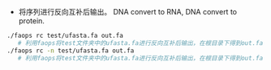 * 将序列进行反向互补后输出。
DNA convert to RNA, DNA convert to protein.

```bash
./faops rc test/ufasta.fa out.fa 
   # 利用faops将test文件夹中的ufasta.fa进行反向互补后输出，在根目录下得到out.fa，并且在每一个序列名称前添加：RC_ 。
./faops rc -n test/ufasta.fa out.fa    
   # 利用faops将test文件夹中的ufasta.fa进行反向互补后输出，在根目录下得到out.fa，但保留原有的序列名称。
```
